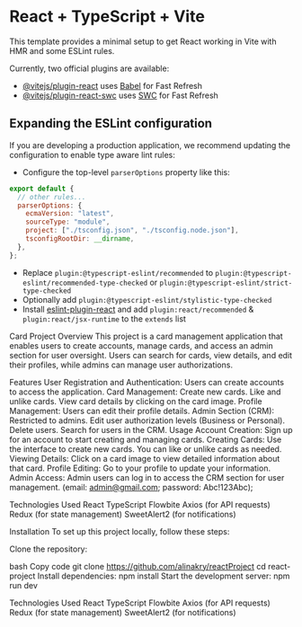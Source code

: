 # React + TypeScript + Vite

This template provides a minimal setup to get React working in Vite with HMR and some ESLint rules.

Currently, two official plugins are available:

- [@vitejs/plugin-react](https://github.com/vitejs/vite-plugin-react/blob/main/packages/plugin-react/README.md) uses [Babel](https://babeljs.io/) for Fast Refresh
- [@vitejs/plugin-react-swc](https://github.com/vitejs/vite-plugin-react-swc) uses [SWC](https://swc.rs/) for Fast Refresh

## Expanding the ESLint configuration

If you are developing a production application, we recommend updating the configuration to enable type aware lint rules:

- Configure the top-level `parserOptions` property like this:

```js
export default {
  // other rules...
  parserOptions: {
    ecmaVersion: "latest",
    sourceType: "module",
    project: ["./tsconfig.json", "./tsconfig.node.json"],
    tsconfigRootDir: __dirname,
  },
};
```

- Replace `plugin:@typescript-eslint/recommended` to `plugin:@typescript-eslint/recommended-type-checked` or `plugin:@typescript-eslint/strict-type-checked`
- Optionally add `plugin:@typescript-eslint/stylistic-type-checked`
- Install [eslint-plugin-react](https://github.com/jsx-eslint/eslint-plugin-react) and add `plugin:react/recommended` & `plugin:react/jsx-runtime` to the `extends` list





Card Project
Overview
This project is a card management application that enables users to create accounts, manage cards, and access an admin section for user oversight. Users can search for cards, view details, and edit their profiles, while admins can manage user authorizations.

Features
User Registration and Authentication: Users can create accounts to access the application.
Card Management:
Create new cards.
Like and unlike cards.
View card details by clicking on the card image.
Profile Management: Users can edit their profile details.
Admin Section (CRM):
Restricted to admins.
Edit user authorization levels (Business or Personal).
Delete users.
Search for users in the CRM.
Usage
Account Creation: Sign up for an account to start creating and managing cards.
Creating Cards: Use the interface to create new cards. You can like or unlike cards as needed.
Viewing Details: Click on a card image to view detailed information about that card.
Profile Editing: Go to your profile to update your information.
Admin Access: Admin users can log in to access the CRM section for user management.
(email: admin@gmail.com; password: Abc!123Abc);


Technologies Used
React
TypeScript
Flowbite
Axios (for API requests)
Redux (for state management)
SweetAlert2 (for notifications)




Installation
To set up this project locally, follow these steps:

Clone the repository:

bash
Copy code
git clone <https://github.com/alinakry/reactProject>
cd react-project
Install dependencies:
npm install
Start the development server: npm run dev

Technologies Used
React
TypeScript
Flowbite
Axios (for API requests)
Redux (for state management)
SweetAlert2 (for notifications)








